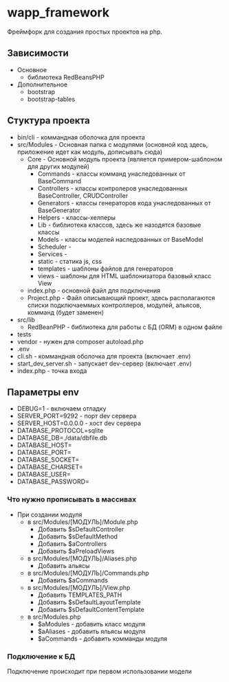 # wapp_framework

Фреймфорк для создания простых проектов на php.

## Зависимости

- Основное
    - библиотека RedBeansPHP
- Дополнительное
    - bootstrap
    - bootstrap-tables

## Стуктура проекта

- bin/cli - коммандная оболочка для проекта
- src/Modules - Основная папка с модулями (основной код здесь, приложение идет как модуль, дописывать сюда)
    - Core - Основной модуль проекта (является примером-шаблоном для других модулей)
        - Commands - классы комманд унаследованных от BaseCommand
        - Controllers - классы контролеров унаследованных BaseController, CRUDController
        - Generators - классы генераторов кода унаследованных от BaseGenerator
        - Helpers - классы-хелперы
        - Lib - библиотека классов, здесь же назодятся базовые классы
        - Models - классы моделей наследованных от BaseModel
        - Scheduler - 
        - Services - 
        - static - статика js, css
        - templates - шаблоны файлов для генераторов
        - views - шаблоны для HTML шаблонизатора базовый класс View
    - index.php - основной файл для подключения
    - Project.php - Файл описывающий проект, здесь располагаются списки подключаеммых контроллеров, модулей, альясов, комманд (будет заменен)
- src/lib
    - RedBeanPHP - библиотека для работы с БД (ORM) в одном файле
- tests
- vendor - нужен для composer autoload.php
- .env
- cli.sh - коммандная оболочка для проекта (включает .env)
- start_dev_server.sh - запускает dev-сервер (включает .env)
- index.php - точка входа

## Параметры env

- DEBUG=1 - включаем отладку
- SERVER_PORT=9292 - порт dev сервера
- SERVER_HOST=0.0.0.0 - хост dev сервера
- DATABASE_PROTOCOL=sqlite
- DATABASE_DB=./data/dbfile.db
- DATABASE_HOST=
- DATABASE_PORT=
- DATABASE_SOCKET=
- DATABASE_CHARSET=
- DATABASE_USER=
- DATABASE_PASSWORD=

### Что нужно прописывать в массивах

- При создании модуля
    - в src/Modules/[МОДУЛЬ]/Module.php
        - Добавить $sDefaultController
        - Добавить $sDefaultMethod
        - Добавить $aControllers
        - Добавить $aPreloadViews
    - в src/Modules/[МОДУЛЬ]/Aliases.php
        - Добавить альясы
    - в src/Modules/[МОДУЛЬ]/Commands.php
        - Добавить $aCommands
    - в src/Modules/[МОДУЛЬ]/View.php
        - Добавить TEMPLATES_PATH
        - Добавить $sDefaultLayoutTemplate
        - Добавить $sDefaultContentTemplate
    - в src/Modules.php
        - $aModules - добавить класс модуля
        - $aAliases - добавить яльясы модуля
        - $aCommands - добавить комманды модуля

### Подключение к БД

Подключение происходит при первом использовании модели